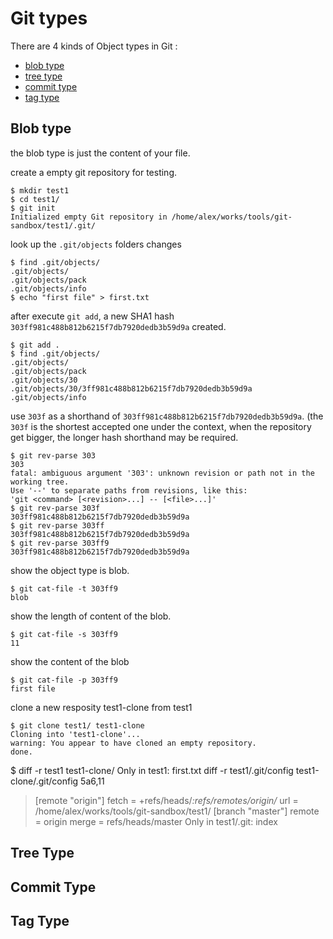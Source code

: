 # Git types

There are 4 kinds of Object types in Git :
  * [blob type](#blob-type)
  * [tree type](#tree-type)
  * [commit type](#commit-type)
  * [tag type](#tag-type)

## Blob type
the blob type is just the content of your file.

create a empty git repository for testing. 
    
    $ mkdir test1
    $ cd test1/
    $ git init
    Initialized empty Git repository in /home/alex/works/tools/git-sandbox/test1/.git/
    
look up the `.git/objects` folders changes

    $ find .git/objects/
    .git/objects/
    .git/objects/pack
    .git/objects/info
    $ echo "first file" > first.txt

after execute `git add`, a new SHA1 hash `303ff981c488b812b6215f7db7920dedb3b59d9a` created.

    $ git add .
    $ find .git/objects/
    .git/objects/
    .git/objects/pack
    .git/objects/30
    .git/objects/30/3ff981c488b812b6215f7db7920dedb3b59d9a
    .git/objects/info

use `303f` as a shorthand of `303ff981c488b812b6215f7db7920dedb3b59d9a`. (the `303f` is the 
shortest accepted one under the context, when the repository get bigger, the longer hash 
shorthand may be required.


    $ git rev-parse 303
    303
    fatal: ambiguous argument '303': unknown revision or path not in the working tree.
    Use '--' to separate paths from revisions, like this:
    'git <command> [<revision>...] -- [<file>...]'
    $ git rev-parse 303f
    303ff981c488b812b6215f7db7920dedb3b59d9a
    $ git rev-parse 303ff
    303ff981c488b812b6215f7db7920dedb3b59d9a
    $ git rev-parse 303ff9
    303ff981c488b812b6215f7db7920dedb3b59d9a

show the object type is blob.

    $ git cat-file -t 303ff9
    blob

show the length of content of the blob.

    $ git cat-file -s 303ff9
    11

show the content of the blob 

    $ git cat-file -p 303ff9
    first file

clone a new resposity test1-clone from test1

    $ git clone test1/ test1-clone
    Cloning into 'test1-clone'...
    warning: You appear to have cloned an empty repository.
    done.

$ diff -r test1 test1-clone/
Only in test1: first.txt
diff -r test1/.git/config test1-clone/.git/config
5a6,11
> [remote "origin"]
>     fetch = +refs/heads/*:refs/remotes/origin/*
>     url = /home/alex/works/tools/git-sandbox/test1/
> [branch "master"]
>     remote = origin
>     merge = refs/heads/master
Only in test1/.git: index




## Tree Type

## Commit Type

## Tag Type
